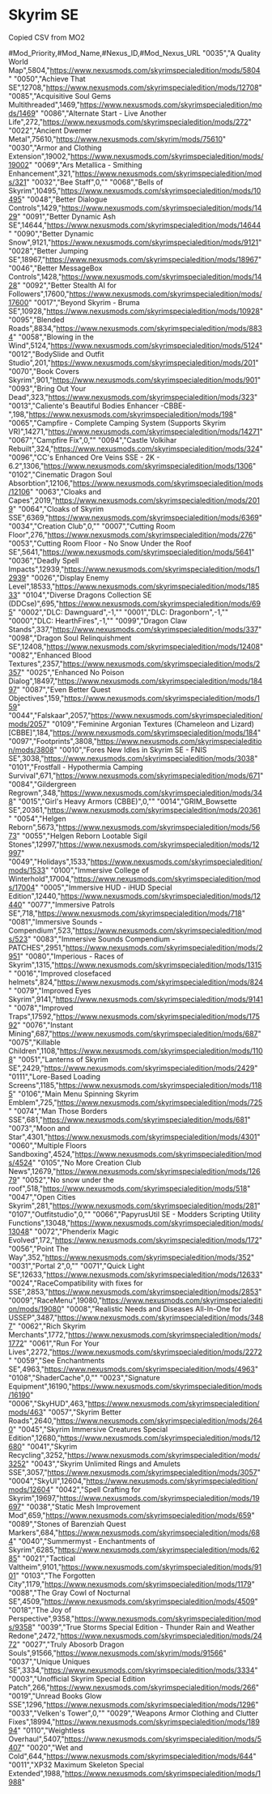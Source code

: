 # Skyrim SE
Copied CSV from MO2

#Mod_Priority,#Mod_Name,#Nexus_ID,#Mod_Nexus_URL
"0035","A Quality World Map",5804,"https://www.nexusmods.com/skyrimspecialedition/mods/5804"
"0050","Achieve That SE",12708,"https://www.nexusmods.com/skyrimspecialedition/mods/12708"
"0085","Acquisitive Soul Gems Multithreaded",1469,"https://www.nexusmods.com/skyrimspecialedition/mods/1469"
"0086","Alternate Start - Live Another Life",272,"https://www.nexusmods.com/skyrimspecialedition/mods/272"
"0022","Ancient Dwemer Metal",75610,"https://www.nexusmods.com/skyrim/mods/75610"
"0030","Armor and Clothing Extension",19002,"https://www.nexusmods.com/skyrimspecialedition/mods/19002"
"0069","Ars Metallica - Smithing Enhancement",321,"https://www.nexusmods.com/skyrimspecialedition/mods/321"
"0032","Bee Staff",0,""
"0068","Bells of Skyrim",10495,"https://www.nexusmods.com/skyrimspecialedition/mods/10495"
"0048","Better Dialogue Controls",1429,"https://www.nexusmods.com/skyrimspecialedition/mods/1429"
"0091","Better Dynamic Ash SE",14644,"https://www.nexusmods.com/skyrimspecialedition/mods/14644"
"0090","Better Dynamic Snow",9121,"https://www.nexusmods.com/skyrimspecialedition/mods/9121"
"0028","Better Jumping SE",18967,"https://www.nexusmods.com/skyrimspecialedition/mods/18967"
"0046","Better MessageBox Controls",1428,"https://www.nexusmods.com/skyrimspecialedition/mods/1428"
"0092","Better Stealth AI for Followers",17600,"https://www.nexusmods.com/skyrimspecialedition/mods/17600"
"0017","Beyond Skyrim - Bruma SE",10928,"https://www.nexusmods.com/skyrimspecialedition/mods/10928"
"0095","Blended Roads",8834,"https://www.nexusmods.com/skyrimspecialedition/mods/8834"
"0058","Blowing in the Wind",5124,"https://www.nexusmods.com/skyrimspecialedition/mods/5124"
"0012","BodySlide and Outfit Studio",201,"https://www.nexusmods.com/skyrimspecialedition/mods/201"
"0070","Book Covers Skyrim",901,"https://www.nexusmods.com/skyrimspecialedition/mods/901"
"0093","Bring Out Your Dead",323,"https://www.nexusmods.com/skyrimspecialedition/mods/323"
"0013","Caliente's Beautiful Bodies Enhancer -CBBE-",198,"https://www.nexusmods.com/skyrimspecialedition/mods/198"
"0065","Campfire - Complete Camping System (Supports Skyrim VR)",14271,"https://www.nexusmods.com/skyrimspecialedition/mods/14271"
"0067","Campfire Fix",0,""
"0094","Castle Volkihar Rebuilt",324,"https://www.nexusmods.com/skyrimspecialedition/mods/324"
"0096","CC's Enhanced Ore Veins SSE - 2K - 6.2",1306,"https://www.nexusmods.com/skyrimspecialedition/mods/1306"
"0102","Cinematic Dragon Soul Absorbtion",12106,"https://www.nexusmods.com/skyrimspecialedition/mods/12106"
"0063","Cloaks and Capes",2019,"https://www.nexusmods.com/skyrimspecialedition/mods/2019"
"0064","Cloaks of Skyrim SSE",6369,"https://www.nexusmods.com/skyrimspecialedition/mods/6369"
"0034","Creation Club",0,""
"0007","Cutting Room Floor",276,"https://www.nexusmods.com/skyrimspecialedition/mods/276"
"0053","Cutting Room Floor - No Snow Under the Roof SE",5641,"https://www.nexusmods.com/skyrimspecialedition/mods/5641"
"0036","Deadly Spell Impacts",12939,"https://www.nexusmods.com/skyrimspecialedition/mods/12939"
"0026","Display Enemy Level",18533,"https://www.nexusmods.com/skyrimspecialedition/mods/18533"
"0104","Diverse Dragons Collection SE (DDCse)",695,"https://www.nexusmods.com/skyrimspecialedition/mods/695"
"0002","DLC: Dawnguard",-1,""
"0001","DLC: Dragonborn",-1,""
"0000","DLC: HearthFires",-1,""
"0099","Dragon Claw Stands",337,"https://www.nexusmods.com/skyrimspecialedition/mods/337"
"0098","Dragon Soul Relinquishment SE",12408,"https://www.nexusmods.com/skyrimspecialedition/mods/12408"
"0082","Enhanced Blood Textures",2357,"https://www.nexusmods.com/skyrimspecialedition/mods/2357"
"0025","Enhanced No Poison Dialog",18497,"https://www.nexusmods.com/skyrimspecialedition/mods/18497"
"0087","Even Better Quest Objectives",159,"https://www.nexusmods.com/skyrimspecialedition/mods/159"
"0044","Falskaar",2057,"https://www.nexusmods.com/skyrimspecialedition/mods/2057"
"0109","Feminine Argonian Textures (Chameleon and Lizard) [CBBE]",184,"https://www.nexusmods.com/skyrimspecialedition/mods/184"
"0097","Footprints",3808,"https://www.nexusmods.com/skyrimspecialedition/mods/3808"
"0010","Fores New Idles in Skyrim SE - FNIS SE",3038,"https://www.nexusmods.com/skyrimspecialedition/mods/3038"
"0101","Frostfall - Hypothermia Camping Survival",671,"https://www.nexusmods.com/skyrimspecialedition/mods/671"
"0084","Gildergreen Regrown",348,"https://www.nexusmods.com/skyrimspecialedition/mods/348"
"0015","Girl's Heavy Armors (CBBE)",0,""
"0014","GRIM_Bowsette SE",20361,"https://www.nexusmods.com/skyrimspecialedition/mods/20361"
"0054","Helgen Reborn",5673,"https://www.nexusmods.com/skyrimspecialedition/mods/5673"
"0055","Helgen Reborn Lootable Sigil Stones",12997,"https://www.nexusmods.com/skyrimspecialedition/mods/12997"
"0049","Holidays",1533,"https://www.nexusmods.com/skyrimspecialedition/mods/1533"
"0100","Immersive College of Winterhold",17004,"https://www.nexusmods.com/skyrimspecialedition/mods/17004"
"0005","Immersive HUD - iHUD Special Edition",12440,"https://www.nexusmods.com/skyrimspecialedition/mods/12440"
"0077","Immersive Patrols SE",718,"https://www.nexusmods.com/skyrimspecialedition/mods/718"
"0081","Immersive Sounds - Compendium",523,"https://www.nexusmods.com/skyrimspecialedition/mods/523"
"0083","Immersive Sounds Compendium - PATCHES",2951,"https://www.nexusmods.com/skyrimspecialedition/mods/2951"
"0080","Imperious - Races of Skyrim",1315,"https://www.nexusmods.com/skyrimspecialedition/mods/1315"
"0016","Improved closefaced helmets",824,"https://www.nexusmods.com/skyrimspecialedition/mods/824"
"0079","Improved Eyes Skyrim",9141,"https://www.nexusmods.com/skyrimspecialedition/mods/9141"
"0078","Improved Traps",17592,"https://www.nexusmods.com/skyrimspecialedition/mods/17592"
"0076","Instant Mining",687,"https://www.nexusmods.com/skyrimspecialedition/mods/687"
"0075","Killable Children",1108,"https://www.nexusmods.com/skyrimspecialedition/mods/1108"
"0051","Lanterns of Skyrim SE",2429,"https://www.nexusmods.com/skyrimspecialedition/mods/2429"
"0111","Lore-Based Loading Screens",1185,"https://www.nexusmods.com/skyrimspecialedition/mods/1185"
"0106","Main Menu Spinning Skyrim Emblem",725,"https://www.nexusmods.com/skyrimspecialedition/mods/725"
"0074","Man Those Borders SSE",681,"https://www.nexusmods.com/skyrimspecialedition/mods/681"
"0073","Moon and Star",4301,"https://www.nexusmods.com/skyrimspecialedition/mods/4301"
"0060","Multiple Floors Sandboxing",4524,"https://www.nexusmods.com/skyrimspecialedition/mods/4524"
"0105","No More Creation Club News",12679,"https://www.nexusmods.com/skyrimspecialedition/mods/12679"
"0052","No snow under the roof",518,"https://www.nexusmods.com/skyrimspecialedition/mods/518"
"0047","Open Cities Skyrim",281,"https://www.nexusmods.com/skyrimspecialedition/mods/281"
"0107","Outfitstudio",0,""
"0066","PapyrusUtil SE - Modders Scripting Utility Functions",13048,"https://www.nexusmods.com/skyrimspecialedition/mods/13048"
"0072","Phenderix Magic Evolved",172,"https://www.nexusmods.com/skyrimspecialedition/mods/172"
"0056","Point The Way",352,"https://www.nexusmods.com/skyrimspecialedition/mods/352"
"0031","Portal 2",0,""
"0071","Quick Light SE",12633,"https://www.nexusmods.com/skyrimspecialedition/mods/12633"
"0024","RaceCompatibility with fixes for SSE",2853,"https://www.nexusmods.com/skyrimspecialedition/mods/2853"
"0009","RaceMenu",19080,"https://www.nexusmods.com/skyrimspecialedition/mods/19080"
"0008","Realistic Needs and Diseases All-In-One for USSEP",3487,"https://www.nexusmods.com/skyrimspecialedition/mods/3487"
"0062","Rich Skyrim Merchants",1772,"https://www.nexusmods.com/skyrimspecialedition/mods/1772"
"0061","Run For Your Lives",2272,"https://www.nexusmods.com/skyrimspecialedition/mods/2272"
"0059","See Enchantments SE",4963,"https://www.nexusmods.com/skyrimspecialedition/mods/4963"
"0108","ShaderCache",0,""
"0023","Signature Equipment",16190,"https://www.nexusmods.com/skyrimspecialedition/mods/16190"
"0006","SkyHUD",463,"https://www.nexusmods.com/skyrimspecialedition/mods/463"
"0057","Skyrim Better Roads",2640,"https://www.nexusmods.com/skyrimspecialedition/mods/2640"
"0045","Skyrim Immersive Creatures Special Edition",12680,"https://www.nexusmods.com/skyrimspecialedition/mods/12680"
"0041","Skyrim Recycling",3252,"https://www.nexusmods.com/skyrimspecialedition/mods/3252"
"0043","Skyrim Unlimited Rings and Amulets SSE",3057,"https://www.nexusmods.com/skyrimspecialedition/mods/3057"
"0004","SkyUI",12604,"https://www.nexusmods.com/skyrimspecialedition/mods/12604"
"0042","Spell Crafting for Skyrim",19697,"https://www.nexusmods.com/skyrimspecialedition/mods/19697"
"0038","Static Mesh Improvement Mod",659,"https://www.nexusmods.com/skyrimspecialedition/mods/659"
"0089","Stones of Barenziah Quest Markers",684,"https://www.nexusmods.com/skyrimspecialedition/mods/684"
"0040","Summermyst - Enchantments of Skyrim",6285,"https://www.nexusmods.com/skyrimspecialedition/mods/6285"
"0021","Tactical Valtheim",9101,"https://www.nexusmods.com/skyrimspecialedition/mods/9101"
"0103","The Forgotten City",1179,"https://www.nexusmods.com/skyrimspecialedition/mods/1179"
"0088","The Gray Cowl of Nocturnal SE",4509,"https://www.nexusmods.com/skyrimspecialedition/mods/4509"
"0018","The Joy of Perspective",9358,"https://www.nexusmods.com/skyrimspecialedition/mods/9358"
"0039","True Storms Special Edition - Thunder Rain and Weather Redone",2472,"https://www.nexusmods.com/skyrimspecialedition/mods/2472"
"0027","Truly Abosorb Dragon Souls",91566,"https://www.nexusmods.com/skyrim/mods/91566"
"0037","Unique Uniques SE",3334,"https://www.nexusmods.com/skyrimspecialedition/mods/3334"
"0003","Unofficial Skyrim Special Edition Patch",266,"https://www.nexusmods.com/skyrimspecialedition/mods/266"
"0019","Unread Books Glow SSE",1296,"https://www.nexusmods.com/skyrimspecialedition/mods/1296"
"0033","Velken's Tower",0,""
"0029","Weapons Armor Clothing and Clutter Fixes",18994,"https://www.nexusmods.com/skyrimspecialedition/mods/18994"
"0110","Weightless Overhaul",5407,"https://www.nexusmods.com/skyrimspecialedition/mods/5407"
"0020","Wet and Cold",644,"https://www.nexusmods.com/skyrimspecialedition/mods/644"
"0011","XP32 Maximum Skeleton Special Extended",1988,"https://www.nexusmods.com/skyrimspecialedition/mods/1988"
